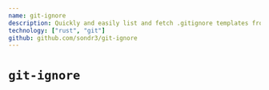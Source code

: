 ```yaml
---
name: git-ignore
description: Quickly and easily list and fetch .gitignore templates from gitignore.io
technology: ["rust", "git"]
github: github.com/sondr3/git-ignore
---
```


# `git-ignore`
